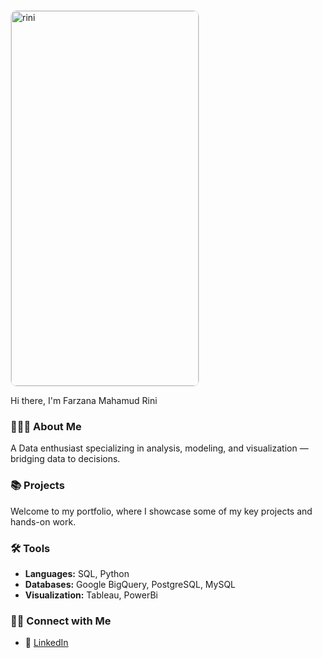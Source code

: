 <div style="border-radius: 10px; border: 1px solid #e0e0e0; overflow: hidden; width: 300px; height: 600px;">
  <img 
    src="https://raw.githubusercontent.com/yourusername/repo-name/main/assets/rini.jpg" 
    alt="rini" 
    style="width: 100%; height: 100%; object-fit: cover; display: block;"
  />
</div>


Hi there, I'm Farzana Mahamud Rini

### 🙋🏻‍♀️ About Me
A Data enthusiast specializing in analysis, modeling, and visualization — bridging data to decisions.

### 📚 Projects  
Welcome to my portfolio, where I showcase some of my key projects and hands-on work.  

### 🛠️ Tools  
- **Languages:** SQL, Python  
- **Databases:** Google BigQuery, PostgreSQL, MySQL
- **Visualization:** Tableau, PowerBi

### 👋🏻 Connect with Me  

- 💼 [LinkedIn](https://www.linkedin.com/farzanarini) 
